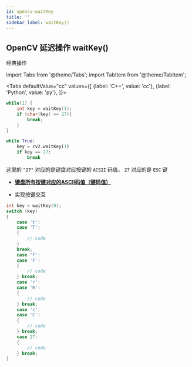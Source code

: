 ```yaml
---
id: opencv-waitKey
title: ''
sidebar_label: waitKey()
---
```


## OpenCV 延迟操作 waitKey()

经典操作

import Tabs from '@theme/Tabs';
import TabItem from '@theme/TabItem';

<Tabs
defaultValue="cc"
values={[
    {label: 'C++', value: 'cc'},
    {label: 'Python', value: 'py'},
]}>
<TabItem value="cc">

``` c
while(1) {
    int key = waitKey(1);
    if (char(key) == 27){
        break;
    }  
}
```

</TabItem>
<TabItem value="py">

``` py
while True:
    key = cv2.waitKey(1)
    if key == 27:
        break
```

</TabItem>
</Tabs>

这里的 `"27"` 对应的是键盘对应按键的 `ACSII` 码值， `27` 对应的是 `ESC` 键

- **[键盘所有按键对应的ASCII码值（键码值）](https://blog.csdn.net/qq_34806812/article/details/83154005)**


- 实现按键交互

``` c
int key = waitKey(0);
switch (key)
{
    case 't':
    case 'T':
    {
        // code
    }
    break;
    case 'f':
    case 'F':
    {
        // code
    } break;
    case 'r':
    case 'R':
    {
        // code
    } break;
    case 'c':
    case 'C':
    {
        // code
    } break;
    case 27:
    {   
        // code
    } break;
}
```